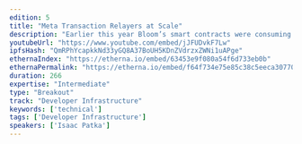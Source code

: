 ```yaml
---
edition: 5
title: "Meta Transaction Relayers at Scale"
description: "Earlier this year Bloom’s smart contracts were consuming over 2% of all gas on Ethereum mainnet. All coming from one meta transaction relayer. In this talk we will cover the techniques implemented in Bloom’s transaction broadcasting service to meet strict requirements of transaction ordering, fee management, chain reorg detection and alerting. We will also cover the challenges of moving a Meta transaction service from test nets with low, consistent volume and quick confirmation times to main net with irregular costs and spiking periods of congestions.We will officially open source the service at Devcon and discuss future work involving how to reliably cache and batch transactions to further reduce meta transaction costs."
youtubeUrl: "https://www.youtube.com/embed/jJFUDvkF7Lw"
ipfsHash: "QmRPhYcapkkNd33yGQ8A37BoUH5KDnZVdrzxZWNi1uAPge"
ethernaIndex: "https://etherna.io/embed/63453e9f080a54f6d733eb0b"
ethernaPermalink: "https://etherna.io/embed/f64f734e75e85c38c5eeca307708bf240dd9b4dbd6e598621dc8df1ea27d8e7e"
duration: 266
expertise: "Intermediate"
type: "Breakout"
track: "Developer Infrastructure"
keywords: ['technical']
tags: ['Developer Infrastructure']
speakers: ['Isaac Patka']
---
```

